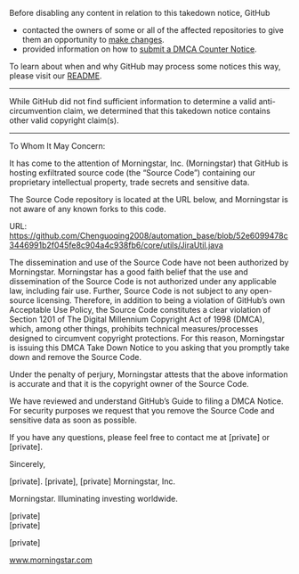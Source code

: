 Before disabling any content in relation to this takedown notice, GitHub
- contacted the owners of some or all of the affected repositories to give them an opportunity to [make changes](https://docs.github.com/en/github/site-policy/dmca-takedown-policy#a-how-does-this-actually-work).
- provided information on how to [submit a DMCA Counter Notice](https://docs.github.com/en/articles/guide-to-submitting-a-dmca-counter-notice).

To learn about when and why GitHub may process some notices this way, please visit our [README](https://github.com/github/dmca/blob/master/README.md#anatomy-of-a-takedown-notice).

---

While GitHub did not find sufficient information to determine a valid anti-circumvention claim, we determined that this takedown notice contains other valid copyright claim(s).

---

To Whom It May Concern:

It has come to the attention of Morningstar, Inc. (Morningstar) that GitHub is hosting exfiltrated source code (the “Source Code”) containing our proprietary intellectual property, trade secrets and sensitive data.

The Source Code repository is located at the URL below, and Morningstar is not aware of any known forks to this code.

URL: https://github.com/Chenguoqing2008/automation_base/blob/52e6099478c3446991b2f045fe8c904a4c938fb6/core/utils/JiraUtil.java

The dissemination and use of the Source Code have not been authorized by Morningstar. Morningstar has a good faith belief that the use and dissemination of the Source Code is not authorized under any applicable law, including fair use. Further, Source Code is not subject to any open-source licensing. Therefore, in addition to being a violation of GitHub’s own Acceptable Use Policy, the Source Code constitutes a clear violation of Section 1201 of The Digital Millennium Copyright Act of 1998 (DMCA), which, among other things, prohibits technical measures/processes designed to circumvent copyright protections. For this reason, Morningstar is issuing this DMCA Take Down Notice to you asking that you promptly take down and remove the Source Code.

Under the penalty of perjury, Morningstar attests that the above information is accurate and that it is the copyright owner of the Source Code.

We have reviewed and understand GitHub’s Guide to filing a DMCA Notice. For security purposes we request that you remove the Source Code and sensitive data as soon as possible.

If you have any questions, please feel free to contact me at [private] or [private].  

Sincerely,

[private]. 
[private], [private] 
Morningstar, Inc.  

Morningstar. Illuminating investing worldwide. 

[private]  
[private] 

[private] 

www.morningstar.com
